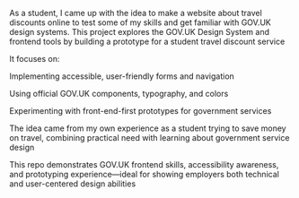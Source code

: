 As a student, I came up with the idea to make a website about travel discounts online to test some of my skills and get familiar with GOV.UK design systems. This project explores the GOV.UK Design System and frontend tools by building a prototype for a student travel discount service

It focuses on:

Implementing accessible, user-friendly forms and navigation

Using official GOV.UK components, typography, and colors

Experimenting with front-end-first prototypes for government services

The idea came from my own experience as a student trying to save money on travel, combining practical need with learning about government service design

This repo demonstrates GOV.UK frontend skills, accessibility awareness, and prototyping experience—ideal for showing employers both technical and user-centered design abilities
